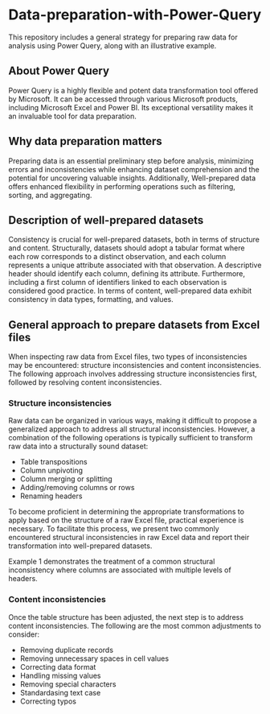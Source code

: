 # Data-preparation-with-Power-Query
This repository includes a general strategy for preparing raw data for analysis using Power Query, along with an illustrative example.
## About Power Query
Power Query is a highly flexible and potent data transformation tool offered by Microsoft. It can be accessed through various Microsoft products, including Microsoft Excel and Power BI. Its exceptional versatility makes it an invaluable tool for data preparation.
## Why data preparation matters
Preparing data is an essential preliminary step before analysis, minimizing errors and inconsistencies while enhancing dataset comprehension and the potential for uncovering valuable insights. Additionally, Well-prepared data offers enhanced flexibility in performing operations such as filtering, sorting, and aggregating.
## Description of well-prepared datasets 
Consistency is crucial for well-prepared datasets, both in terms of structure and content. Structurally, datasets should adopt a tabular format where each row corresponds to a distinct observation, and each column represents a unique attribute associated with that observation. A descriptive header should identify each column, defining its attribute. Furthermore, including a first column of identifiers linked to each observation is considered good practice. In terms of content, well-prepared data exhibit consistency in data types, formatting, and values.
## General approach to prepare datasets from Excel files
When inspecting raw data from Excel files, two types of inconsistencies may be encountered: structure inconsistencies and content inconsistencies. The following approach involves addressing structure inconsistencies first, followed by resolving content inconsistencies.
### Structure inconsistencies
Raw data can be organized in various ways, making it difficult to propose a generalized approach to address all structural inconsistencies. However, a combination of the following operations is typically sufficient to transform raw data into a structurally sound dataset:
+ Table transpositions
+ Column unpivoting
+ Column merging or splitting
+ Adding/removing columns or rows
+ Renaming headers

To become proficient in determining the appropriate transformations to apply based on the structure of a raw Excel file, practical experience is necessary. To facilitate this process, we present two commonly encountered structural inconsistencies in raw Excel data and report their transformation into well-prepared datasets.

Example 1 demonstrates the treatment of a common structural inconsistency where columns are associated with multiple levels of headers.

### Content inconsistencies
Once the table structure has been adjusted, the next step is to address content inconsistencies. The following are the most common adjustments to consider:
+ Removing duplicate records
+ Removing unnecessary spaces in cell values
+ Correcting data format
+ Handling missing values
+ Removing special characters
+ Standardasing text case
+ Correcting typos






